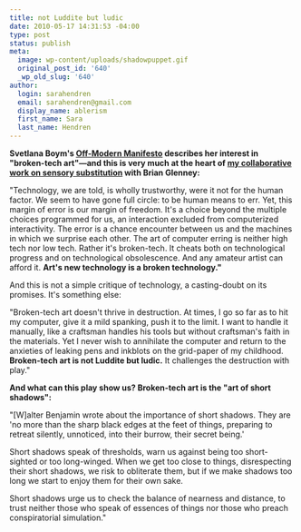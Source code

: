 ```yaml
---
title: not Luddite but ludic
date: 2010-05-17 14:31:53 -04:00
type: post
status: publish
meta:
  image: wp-content/uploads/shadowpuppet.gif
  original_post_id: '640'
  _wp_old_slug: '640'
author:
  login: sarahendren
  email: sarahendren@gmail.com
  display_name: ablerism
  first_name: Sara
  last_name: Hendren
---
```


<p><strong>Svetlana Boym's <a href="http://www.svetlanaboym.com/manifesto.htm">Off-Modern Manifesto</a> describes her interest in "broken-tech art"—and this is very much at the heart of <a href="http://www.ablersite.com/2009/11/projects-search-task/">my collaborative work on sensory substitution</a> with Brian Glenney:</strong></p>
<p>"Technology, we are told, is wholly trustworthy, were              it not for the human factor. We seem to have gone full circle: to              be human means to err. Yet, this margin of error is our margin of              freedom. It's a choice beyond the multiple choices programmed for              us, an interaction excluded from computerized interactivity. The error              is a chance encounter between us and the machines in which we surprise              each other. The art of computer erring is neither high tech nor low              tech. Rather it's broken-tech. It cheats both on technological              progress and on technological obsolescence. And any amateur artist              can afford it. <strong>Art's new technology is a broken technology."</strong></p>
<p>And this is not a simple critique of technology, a casting-doubt on its promises. It's something else:</p>
<p>"Broken-tech art doesn't thrive in destruction. At times,              I go so far as to hit my computer, give it a mild spanking, push it              to the limit. I want to handle it manually, like a craftsman handles              his tools but without craftsman's faith in the materials. Yet I never              wish to annihilate the computer and return to the anxieties of leaking              pens and inkblots on the grid-paper of my childhood. <strong>Broken-tech              art is not Luddite but ludic.</strong> It challenges the destruction              with play."<strong></strong><strong> </strong></p>
<p><strong></strong><strong>And what can this play show us? Broken-tech art is the "art of short shadows":<br />
</strong></p>
<p>"[W]alter Benjamin              wrote about the importance of short shadows. They are 'no more              than the sharp black edges at the feet of things, preparing to retreat              silently, unnoticed, into their burrow, their secret being.'</p>
<p>Short shadows speak of thresholds, warn us against being too short-sighted              or too long-winged. When we get too close to things, disrespecting              their short shadows, we risk to obliterate them, but if we make shadows              too long we start to enjoy them for their own sake.</p>
<p>Short shadows              urge us to check the balance of nearness and distance, to trust neither              those who speak of essences of things nor those who preach conspiratorial              simulation."</p>
